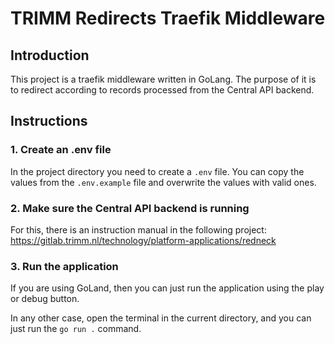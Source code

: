 # TRIMM Redirects Traefik Middleware

## Introduction
This project is a traefik middleware written in GoLang.
The purpose of it is to redirect according to records processed from the Central API backend.

## Instructions

### 1. Create an .env file
In the project directory you need to create a `.env` file. You can copy the values from
the `.env.example` file and overwrite the values with valid ones.

### 2. Make sure the Central API backend is running
For this, there is an instruction manual in the following project:
https://gitlab.trimm.nl/technology/platform-applications/redneck

### 3. Run the application
If you are using GoLand, then you can just run the application using the play or debug button.

In any other case, open the terminal in the current directory, and you can just run the `go run .` command.